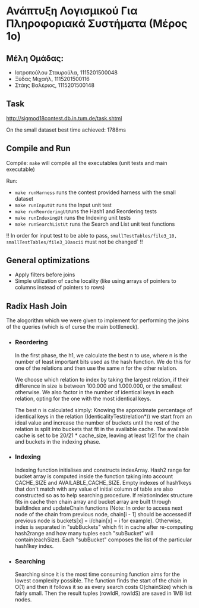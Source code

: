 
 # Ανάπτυξη Λογισμικού Για Πληροφοριακά Συστήματα (Μέρος 1ο)
   
 ## Μέλη Ομάδας:
 * Ιατροπούλου Σταυρούλα, 1115201500048
 * Ξύδας Μιχαήλ, 1115201500116
 * Στάης Βαλέριος, 1115201500148
                 
 
 ## Task
 http://sigmod18contest.db.in.tum.de/task.shtml
 
On the small dataset best time achieved: 1788ms
  
 ## Compile and Run
Compile: `make` will compile all the executables (unit tests and main executable)  

Run:
 * `make runHarness` runs the contest provided harness with the small dataset
 * `make runInputUt` runs the Input unit test
 * `make runReorderingUt`runs the Hash1 and Reordering tests
 * `make runIndexingUt` runs the Indexing unit tests
 * `make runSearchListUt` runs the Search and List unit test functions


!! In order for input test to be able to pass, `smallTestTables/file3_10, smallTestTables/file3_10ascii` must not be changed` !!  

 ## General optimizations
 * Apply filters before joins
 * Simple utilization of cache locality (like using arrays of pointers to columns instead of pointers to rows)
 
 ## Radix Hash Join 
 The alogorithm which we were given to implement for performing the joins of the queries (which is of curse the main bottleneck).
 * ### Reordering 
	  In the first phase, the h1, we calculate the best n to use, where n is the number of least important bits used as the hash       function. We do this for one of the relations and then use the same n for the other relation.

	We choose which relation to index by taking the largest relation, if their difference in size is between 100.000 and 1.000.000, or the smallest otherwise. We also factor in the number of identical keys in each relation, opting for the one with the most identical keys.

	The best n is calculated simply: Knowing the approximate percentage of identical keys in the relation (IdenticalityTest(relation*)) we start from an ideal value and increase the number of buckets until the rest of the relation is split into buckets that fit in the available cache. The available cache is set to be 20/21 * cache_size, leaving at least 1/21 for the chain and buckets in the indexing phase.
  
 * ### Indexing
    Indexing function initialises and constructs indexArray. Hash2 range for bucket array is computed inside the function taking into account CACHE_SIZE and AVAILABLE_CACHE_SIZE. Empty indexes of hash1keys that don't match with any value of initial column of table are also constructed so as to help searching procedure. If relationIndex structure fits in cache then chain array and bucket array are built through buildIndex and updateChain functions (Note: In order to access next node of the chain from previous node,  chain[i - 1] should be accessed if previous node is buckets[x] = i/chain[x] = i for example). Otherwise, index is separated in "subBuckets" which fit in cache after re-computing hash2range and how many tuples each "subBucket" will contain(eachSize). Each "subBucket" composes the list of the particular hash1key index. 

 * ### Searching
    Searching since it is the most time consuming function aims for the lowest complexity possible. The function finds the start of the chain in O(1) and then it follows it so as every search costs O(chainSize) which is fairly small. Then the result tuples (rowIdR, rowIdS) are saved in 1MB list nodes.  
